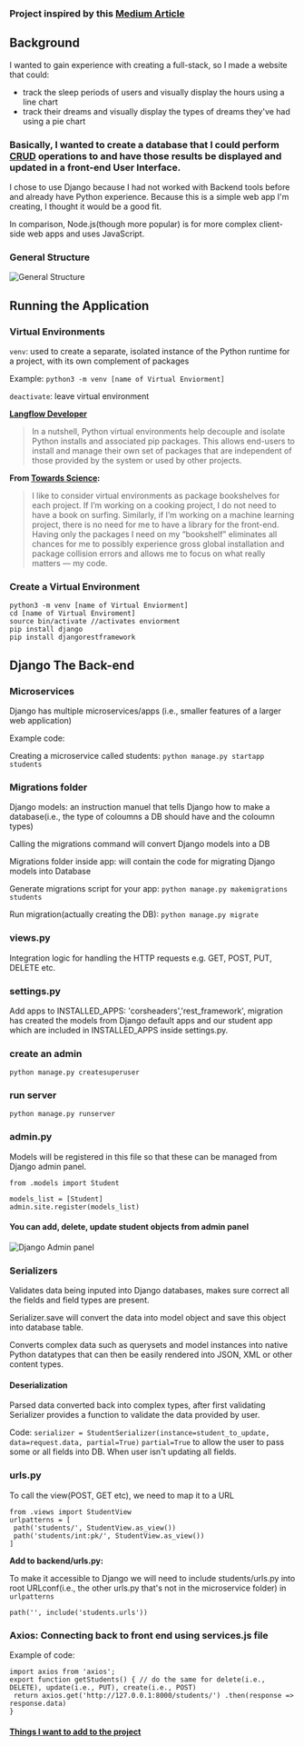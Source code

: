 ### Project inspired by this [Medium Article](https://medium.com/@fizaashraf37/develop-a-crud-application-using-django-and-react-part-1-2e8927a1e0c8)

## Background
I wanted to gain experience with creating a full-stack, so I made a website that could:

- track the sleep periods of users and visually display the hours using a line chart
- track their dreams and visually display the types of dreams they've had using a pie chart

### Basically, I wanted to create a database that I could perform [CRUD](https://www.google.com/search?q=crud+operations&oq=crud+oper&gs_lcrp=EgZjaHJvbWUqDQgAEAAYgwEYsQMYgAQyDQgAEAAYgwEYsQMYgAQyDAgBEAAYFBiHAhiABDIGCAIQRRg5MgcIAxAAGIAEMgcIBBAAGIAEMgcIBRAAGIAEMgcIBhAAGIAEMgcIBxAAGIAEMgcICBAAGIAEMgcICRAAGIAE0gEIMTI1N2oxajeoAgCwAgA&sourceid=chrome&ie=UTF-8) operations to and have those results be displayed and updated in a front-end User Interface. 

I chose to use Django because I had not worked with Backend tools before and already have Python experience. Because this is a simple web app I'm creating, I thought it would be a good fit.

In comparison, Node.js(though more popular) is for more complex client-side web apps and uses JavaScript. 

### General Structure
![General Structure](https://miro.medium.com/v2/resize:fit:1318/format:webp/1*QFp_3sJYpHL-M-fwyYGmRw.png)

## Running the Application

### Virtual Environments 
`venv`: used to create a separate, isolated instance of the Python runtime for a project, with its own complement of packages

Example: `python3 -m venv [name of Virtual Enviorment]` 

`deactivate`: leave virtual environment 

**[Langflow Developer](https://gyliu513.medium.com/langflow-developer-quick-start-0506456756a8)**
> In a nutshell, Python virtual environments help decouple and isolate Python installs and associated pip packages. This allows end-users to install and manage their own set of packages that are independent of those provided by the system or used by other projects.

**From [Towards Science](https://towardsdatascience.com/why-you-should-use-a-virtual-environment-for-every-python-project-c17dab3b0fd0):**

> I like to consider virtual environments as package bookshelves for each project. If I’m working on a cooking project, I do not need to have a book on surfing. Similarly, if I’m working on a machine learning project, there is no need for me to have a library for the front-end. Having only the packages I need on my “bookshelf” eliminates all chances for me to possibly experience gross global installation and package collision errors and allows me to focus on what really matters — my code.

### Create a Virtual Environment 
```
python3 -m venv [name of Virtual Enviorment]
cd [name of Virtual Enviroment]
source bin/activate //activates enviorment 
pip install django
pip install djangorestframework
```

## Django The Back-end
### Microservices
Django has multiple microservices/apps (i.e., smaller features of a larger web application)

Example code: 

Creating a microservice called students: `python manage.py startapp students`

### Migrations folder
Django models: an instruction manuel that tells Django how to make a database(i.e., the type of coloumns a DB should have and the coloumn types)

Calling the migrations command will convert Django models into a DB

Migrations folder inside app: will contain the code for migrating Django models into Database

Generate migrations script for your app: `python manage.py makemigrations students` 

Run migration(actually creating the DB): `python manage.py migrate`

### views.py
Integration logic for handling the HTTP requests e.g. GET, POST, PUT, DELETE etc.

### settings.py 
Add apps to INSTALLED_APPS: 'corsheaders','rest_framework', migration has created the models from Django default apps and our student app which are included in INSTALLED_APPS inside settings.py.

### create an admin
`python manage.py createsuperuser`

### run server
`python manage.py runserver`

### admin.py

Models will be registered in this file so that these can be managed from Django admin panel. 
```
from .models import Student

models_list = [Student]
admin.site.register(models_list)
```

#### You can add, delete, update student objects from admin panel
![Django Admin panel](https://miro.medium.com/v2/resize:fit:1400/format:webp/1*j6tuHWpfG1k357tcdmzf-g.png) 

### Serializers

Validates data being inputed into Django databases, makes sure correct all the fields and field types are present. 

Serializer.save will convert the data into model object and save this object into database table.

Converts complex data such as querysets and model instances into native Python datatypes that can then be easily rendered into JSON, XML or other content types. 

#### Deserialization
Parsed data converted back into complex types, after first validating Serializer provides a function to validate the data provided by user. 

Code: `serializer = StudentSerializer(instance=student_to_update, data=request.data, partial=True)`
`partial=True` to allow the user to pass some or all fields into DB. When user isn't updating all fields.

### urls.py
To call the view(POST, GET etc), we need to map it to a URL 

```
from .views import StudentView 
urlpatterns = [
 path('students/', StudentView.as_view())
 path('students/int:pk/', StudentView.as_view())
]
```

**Add to backend/urls.py:**

To make it accessible to Django we will need to include students/urls.py into root URLconf(i.e., the other urls.py that's not in the microservice folder) in `urlpatterns`

`path('', include('students.urls'))`

### Axios: Connecting back to front end using services.js file 
Example of code: 

```
import axios from 'axios';
export function getStudents() { // do the same for delete(i.e., DELETE), update(i.e., PUT), create(i.e., POST)
 return axios.get('http://127.0.0.1:8000/students/') .then(response => response.data)
}
```
#### [Things I want to add to the project](https://trello.com/b/Ic3mpKMk/sleeptrack-app)

